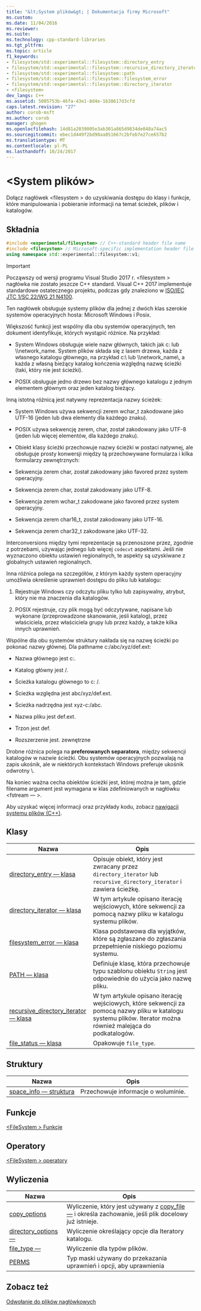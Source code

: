 ```yaml
---
title: "&lt;System plików&gt; | Dokumentacja firmy Microsoft"
ms.custom: 
ms.date: 11/04/2016
ms.reviewer: 
ms.suite: 
ms.technology: cpp-standard-libraries
ms.tgt_pltfrm: 
ms.topic: article
f1_keywords:
- filesystem/std::experimental::filesystem::directory_entry
- filesystem/std::experimental::filesystem::recursive_directory_iterator
- filesystem/std::experimental::filesystem::path
- filesystem/std::experimental::filesystem::filesystem_error
- filesystem/std::experimental::filesystem::directory_iterator
- <filesystem>
dev_langs: C++
ms.assetid: 5005753b-46fa-43e1-8d4e-1b38617d3cfd
caps.latest.revision: "27"
author: corob-msft
ms.author: corob
manager: ghogen
ms.openlocfilehash: 14d81a2039005e3ab301a865d9834de048a74ac5
ms.sourcegitcommit: ebec1d449f2bd98aa851667c2bfeb7e27ce657b2
ms.translationtype: MT
ms.contentlocale: pl-PL
ms.lasthandoff: 10/24/2017
---
```

# <a name="ltfilesystemgt"></a>&lt;System plików&gt;
Dołącz nagłówek &lt;filesystem > do uzyskiwania dostępu do klasy i funkcje, które manipulowania i pobieranie informacji na temat ścieżek, plików i katalogów.  
  
## <a name="syntax"></a>Składnia  
  
```cpp  
#include <experimental/filesystem> // C++-standard header file name  
#include <filesystem> // Microsoft-specific implementation header file name  
using namespace std::experimental::filesystem::v1;  
```  
  
> [!IMPORTANT]
>  Począwszy od wersji programu Visual Studio 2017 r. \<filesystem > nagłówka nie zostało jeszcze C++ standard. Visual C++ 2017 implementuje standardowe ostatecznego projektu, podczas gdy znaleziono w [ISO/IEC JTC 1/SC 22/WG 21 N4100](http://www.open-std.org/jtc1/sc22/wg21/docs/papers/2014/n4100.pdf).  
  
 Ten nagłówek obsługuje systemy plików dla jednej z dwóch klas szerokie systemów operacyjnych hosta: Microsoft Windows i Posix.  
  
 Większość funkcji jest wspólny dla obu systemów operacyjnych, ten dokument identyfikuje, których wystąpić różnice. Na przykład:  
  
-   System Windows obsługuje wiele nazw głównych, takich jak c: lub \\\network_name. System plików składa się z lasem drzewa, każda z własnego katalogu głównego, na przykład c:\ lub \\\network_name\\, a każda z własną bieżący katalog kończenia względną nazwę ścieżki (taki, który nie jest ścieżki).  
  
-   POSIX obsługuje jedno drzewo bez nazwy głównego katalogu z jednym elementem głównym oraz jeden katalog bieżący.  
  
 Inną istotną różnicą jest natywny reprezentacja nazwy ścieżek:  
  
-   System Windows używa sekwencji zerem wchar_t zakodowane jako UTF-16 (jeden lub dwa elementy dla każdego znaku).  
  
-   POSIX używa sekwencję zerem, char, został zakodowany jako UTF-8 (jeden lub więcej elementów, dla każdego znaku).  
  
-   Obiekt klasy ścieżki przechowuje nazwy ścieżki w postaci natywnej, ale obsługuje prosty konwersji między tą przechowywane formularza i kilka formularzy zewnętrznych:  
  
-   Sekwencja zerem char, został zakodowany jako favored przez system operacyjny.  
  
-   Sekwencja zerem char, został zakodowany jako UTF-8.  
  
-   Sekwencja zerem wchar_t zakodowane jako favored przez system operacyjny.  
  
-   Sekwencja zerem char16_t, został zakodowany jako UTF-16.  
  
-   Sekwencja zerem char32_t zakodowane jako UTF-32.  
  
 Interconversions między tymi reprezentacje są przenoszone przez, zgodnie z potrzebami, używając jednego lub więcej `codecvt` aspektami. Jeśli nie wyznaczono obiektu ustawień regionalnych, te aspekty są uzyskiwane z globalnych ustawień regionalnych.  
  
 Inna różnica polega na szczegółów, z którym każdy system operacyjny umożliwia określenie uprawnień dostępu do pliku lub katalogu:  
  
1.  Rejestruje Windows czy odczytu pliku tylko lub zapisywalny, atrybut, który nie ma znaczenia dla katalogów.  
  
2.  POSIX rejestruje, czy plik mogą być odczytywane, napisane lub wykonane (przeprowadzone skanowanie, jeśli katalog), przez właściciela, przez właściciela grupy lub przez każdy, a także kilka innych uprawnień.  
  
 Wspólne dla obu systemów struktury nakłada się na nazwę ścieżki po pokonać nazwy głównej. Dla pathname c:/abc/xyz/def.ext:  
  
-   Nazwa głównego jest c:.  
  
-   Katalog główny jest /.  
  
-   Ścieżka katalogu głównego to c: /.  
  
-   Ścieżka względna jest abc/xyz/def.ext.  
  
-   Ścieżka nadrzędna jest xyz-c:/abc.  
  
-   Nazwa pliku jest def.ext.  
  
-   Trzon jest def.  
  
-   Rozszerzenie jest. zewnętrzne  
  
 Drobne różnica polega na **preferowanych separatora**, między sekwencji katalogów w nazwie ścieżki. Obu systemów operacyjnych pozwalają na zapis ukośnik, ale w niektórych kontekstach Windows preferuje ukośnik odwrotny \\.  
  
 Na koniec ważna cecha obiektów ścieżki jest, której można je tam, gdzie filename argument jest wymagana w klas zdefiniowanych w nagłówku \<fstream — >.  
  
 Aby uzyskać więcej informacji oraz przykłady kodu, zobacz [nawigacji systemu plików (C++)](../standard-library/file-system-navigation.md).  
  
## <a name="classes"></a>Klasy  
  
|Nazwa|Opis|  
|----------|-----------------|  
|[directory_entry — klasa](../standard-library/directory-entry-class.md)|Opisuje obiekt, który jest zwracany przez `directory_iterator` lub `recursive_directory_iterator` i zawiera ścieżkę.|  
|[directory_iterator — klasa](../standard-library/directory-iterator-class.md)|W tym artykule opisano iterację wejściowych, które sekwencji za pomocą nazwy pliku w katalogu systemu plików.|  
|[filesystem_error — klasa](../standard-library/filesystem-error-class.md)|Klasa podstawowa dla wyjątków, które są zgłaszane do zgłaszania przepełnienie niskiego poziomu systemu.|  
|[PATH — klasa](../standard-library/path-class.md)|Definiuje klasę, która przechowuje typu szablonu obiektu `String` jest odpowiednie do użycia jako nazwę pliku.|  
|[recursive_directory_iterator — klasa](../standard-library/recursive-directory-iterator-class.md)|W tym artykule opisano iterację wejściowych, które sekwencji za pomocą nazwy pliku w katalogu systemu plików. Iterator można również malejąca do podkatalogów.|  
|[file_status — klasa](../standard-library/file-status-class.md)|Opakowuje `file_type`.|  
  
## <a name="structs"></a>Struktury  
  
|Nazwa|Opis|  
|----------|-----------------|  
|[space_info — struktura](../standard-library/space-info-structure.md)|Przechowuje informacje o woluminie.|  
  
## <a name="functions"></a>Funkcje  
 [\<FileSystem > Funkcje](../standard-library/filesystem-functions.md)  
  
## <a name="operators"></a>Operatory  
 [\<FileSystem > operatory](../standard-library/filesystem-operators.md)  
  
## <a name="enumerations"></a>Wyliczenia  
  
|Nazwa|Opis|  
|----------|-----------------|  
|[copy_options](../standard-library/filesystem-enumerations.md#copy_options)|Wyliczenie, który jest używany z [copy_file —](http://msdn.microsoft.com/4af7a9b0-8861-45ed-b84e-0307f0669d60) i określa zachowanie, jeśli plik docelowy już istnieje.|  
|[directory_options —](../standard-library/filesystem-enumerations.md#directory_options)|Wyliczenie określający opcje dla Iteratory katalogu.|  
|[file_type —](../standard-library/filesystem-enumerations.md#file_type)|Wyliczenie dla typów plików.|  
|[PERMS](../standard-library/filesystem-enumerations.md#perms)|Typ maski używany do przekazania uprawnień i opcji, aby uprawnienia|  
  
## <a name="see-also"></a>Zobacz też  
 [Odwołanie do plików nagłówkowych](../standard-library/cpp-standard-library-header-files.md)



